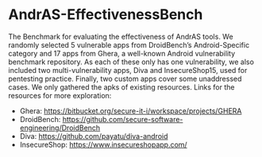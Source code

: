 # AndrAS-EffectivenessBench
The Benchmark for evaluating the effectiveness of AndrAS tools. We randomly selected 5 vulnerable apps from DroidBench’s Android-Specific category
and 17 apps from Ghera, a well-known Android vulnerability benchmark repository. As each of these only has one vulnerability, we also included two multi-vulnerability apps, Diva and InsecureShop15, used for pentesting practice.
Finally, two custom apps cover some unaddressed cases. We only gathered the apks of existing resources. Links for the resources for more exploration:

* Ghera: https://bitbucket.org/secure-it-i/workspace/projects/GHERA
* DroidBench: https://github.com/secure-software-engineering/DroidBench
* Diva: https://github.com/payatu/diva-android
* InsecureShop: https://www.insecureshopapp.com/
